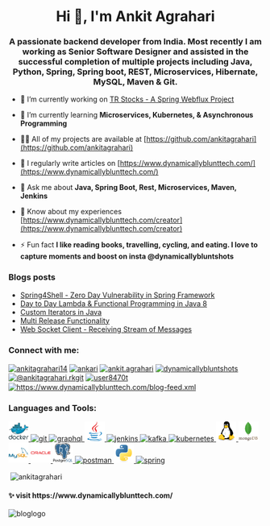 <h1 align="center">Hi 👋, I'm Ankit Agrahari</h1>
<h3 align="center">A passionate backend developer from India. Most recently I am working as Senior Software Designer and assisted in the successful completion of multiple projects including Java, Python, Spring, Spring boot, REST, Microservices, Hibernate, MySQL, Maven & Git.</h3>

- 🔭 I’m currently working on [TR Stocks - A Spring Webflux Project](https://github.com/ankitagrahari/trStocks)

- 🌱 I’m currently learning **Microservices, Kubernetes, & Asynchronous Programming**

- 👨‍💻 All of my projects are available at [https://github.com/ankitagrahari](https://github.com/ankitagrahari)

- 📝 I regularly write articles on [https://www.dynamicallyblunttech.com/](https://www.dynamicallyblunttech.com/)

- 💬 Ask me about **Java, Spring Boot, Rest, Microservices, Maven, Jenkins**

- 📄 Know about my experiences [https://www.dynamicallyblunttech.com/creator](https://www.dynamicallyblunttech.com/creator)

- ⚡ Fun fact **I like reading books, travelling, cycling, and eating. I love to capture moments and boost on insta @dynamicallybluntshots**

### Blogs posts
<!-- BLOG-POST-LIST:START -->
- [Spring4Shell - Zero Day Vulnerability in Spring Framework](https://www.dynamicallyblunttech.com/post/spring4shell-zero-day-vulnerability-in-spring-framework)
- [Day to Day Lambda &amp; Functional Programming in Java 8](https://www.dynamicallyblunttech.com/post/day-to-day-lambda-functional-programming-java-8)
- [Custom Iterators in Java](https://www.dynamicallyblunttech.com/post/custom-iterators-in-java)
- [Multi Release Functionality](https://www.dynamicallyblunttech.com/post/multi-release-functionality)
- [Web Socket Client - Receiving Stream of Messages](https://www.dynamicallyblunttech.com/post/web-socket-client-receiving-stream-of-messages)
<!-- BLOG-POST-LIST:END -->

<h3 align="left">Connect with me:</h3>
<p align="left">
<a href="https://twitter.com/ankitagrahari14" target="blank"><img align="center" src="https://raw.githubusercontent.com/rahuldkjain/github-profile-readme-generator/master/src/images/icons/Social/twitter.svg" alt="ankitagrahari14" height="30" width="40" /></a>
<a href="https://linkedin.com/in/ankari" target="blank"><img align="center" src="https://raw.githubusercontent.com/rahuldkjain/github-profile-readme-generator/master/src/images/icons/Social/linked-in-alt.svg" alt="ankari" height="30" width="40" /></a>
<a href="https://fb.com/ankit.agrahari" target="blank"><img align="center" src="https://raw.githubusercontent.com/rahuldkjain/github-profile-readme-generator/master/src/images/icons/Social/facebook.svg" alt="ankit.agrahari" height="30" width="40" /></a>
<a href="https://instagram.com/dynamicallybluntshots" target="blank"><img align="center" src="https://raw.githubusercontent.com/rahuldkjain/github-profile-readme-generator/master/src/images/icons/Social/instagram.svg" alt="dynamicallybluntshots" height="30" width="40" /></a>
<a href="https://medium.com/@ankitagrahari.rkgit" target="blank"><img align="center" src="https://raw.githubusercontent.com/rahuldkjain/github-profile-readme-generator/master/src/images/icons/Social/medium.svg" alt="@ankitagrahari.rkgit" height="30" width="40" /></a>
<a href="https://www.leetcode.com/user8470t" target="blank"><img align="center" src="https://raw.githubusercontent.com/rahuldkjain/github-profile-readme-generator/master/src/images/icons/Social/leet-code.svg" alt="user8470t" height="30" width="40" /></a>
<a href="/https://www.dynamicallyblunttech.com/blog-feed.xml" target="blank"><img align="center" src="https://raw.githubusercontent.com/rahuldkjain/github-profile-readme-generator/master/src/images/icons/Social/rss.svg" alt="https://www.dynamicallyblunttech.com/blog-feed.xml" height="30" width="40" /></a>
</p>

<h3 align="left">Languages and Tools:</h3>
<p align="left"> <a href="https://www.docker.com/" target="_blank" rel="noreferrer"> <img src="https://raw.githubusercontent.com/devicons/devicon/master/icons/docker/docker-original-wordmark.svg" alt="docker" width="40" height="40"/> </a> <a href="https://git-scm.com/" target="_blank" rel="noreferrer"> <img src="https://www.vectorlogo.zone/logos/git-scm/git-scm-icon.svg" alt="git" width="40" height="40"/> </a> <a href="https://graphql.org" target="_blank" rel="noreferrer"> <img src="https://www.vectorlogo.zone/logos/graphql/graphql-icon.svg" alt="graphql" width="40" height="40"/> </a> <a href="https://www.java.com" target="_blank" rel="noreferrer"> <img src="https://raw.githubusercontent.com/devicons/devicon/master/icons/java/java-original.svg" alt="java" width="40" height="40"/> </a> <a href="https://www.jenkins.io" target="_blank" rel="noreferrer"> <img src="https://www.vectorlogo.zone/logos/jenkins/jenkins-icon.svg" alt="jenkins" width="40" height="40"/> </a> <a href="https://kafka.apache.org/" target="_blank" rel="noreferrer"> <img src="https://www.vectorlogo.zone/logos/apache_kafka/apache_kafka-icon.svg" alt="kafka" width="40" height="40"/> </a> <a href="https://kubernetes.io" target="_blank" rel="noreferrer"> <img src="https://www.vectorlogo.zone/logos/kubernetes/kubernetes-icon.svg" alt="kubernetes" width="40" height="40"/> </a> <a href="https://www.linux.org/" target="_blank" rel="noreferrer"> <img src="https://raw.githubusercontent.com/devicons/devicon/master/icons/linux/linux-original.svg" alt="linux" width="40" height="40"/> </a> <a href="https://www.mongodb.com/" target="_blank" rel="noreferrer"> <img src="https://raw.githubusercontent.com/devicons/devicon/master/icons/mongodb/mongodb-original-wordmark.svg" alt="mongodb" width="40" height="40"/> </a> <a href="https://www.mysql.com/" target="_blank" rel="noreferrer"> <img src="https://raw.githubusercontent.com/devicons/devicon/master/icons/mysql/mysql-original-wordmark.svg" alt="mysql" width="40" height="40"/> </a> <a href="https://www.oracle.com/" target="_blank" rel="noreferrer"> <img src="https://raw.githubusercontent.com/devicons/devicon/master/icons/oracle/oracle-original.svg" alt="oracle" width="40" height="40"/> </a> <a href="https://www.postgresql.org" target="_blank" rel="noreferrer"> <img src="https://raw.githubusercontent.com/devicons/devicon/master/icons/postgresql/postgresql-original-wordmark.svg" alt="postgresql" width="40" height="40"/> </a> <a href="https://postman.com" target="_blank" rel="noreferrer"> <img src="https://www.vectorlogo.zone/logos/getpostman/getpostman-icon.svg" alt="postman" width="40" height="40"/> </a> <a href="https://www.python.org" target="_blank" rel="noreferrer"> <img src="https://raw.githubusercontent.com/devicons/devicon/master/icons/python/python-original.svg" alt="python" width="40" height="40"/> </a> <a href="https://spring.io/" target="_blank" rel="noreferrer"> <img src="https://www.vectorlogo.zone/logos/springio/springio-icon.svg" alt="spring" width="40" height="40"/> </a> </p>

<!-- <p><img align="left" src="https://github-readme-stats.vercel.app/api/top-langs?username=ankitagrahari&show_icons=true&locale=en&layout=compact" alt="ankitagrahari" /></p>
 -->
<p>&nbsp;<img align="center" src="https://github-readme-stats.vercel.app/api?username=ankitagrahari&show_icons=true&locale=en" alt="ankitagrahari" /></p>

<h4>✨ visit https://www.dynamicallyblunttech.com/</h4>
<p><a href="https://www.dynamicallyblunttech.com/" target="_blank" rel="noreferrer"><img align="left" src="https://user-images.githubusercontent.com/4497558/143215956-0f0126e2-c60a-4519-b51e-a3e77fef9a77.JPG" alt="bloglogo" width="280" height="100"/></a>

<!---
ankitagrahari/ankitagrahari is a ✨ special ✨ repository because its `README.md` (this file) appears on your GitHub profile.
You can click the Preview link to take a look at your changes.
--->
